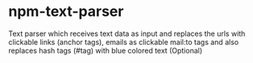 # npm-text-parser
Text parser which receives text data as input and replaces the urls with clickable links (anchor tags), emails as clickable mail:to tags and also replaces hash tags (#tag) with blue colored text (Optional)
